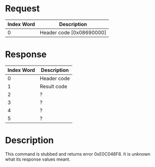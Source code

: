 # Request

| Index Word | Description                |
|------------|----------------------------|
| 0          | Header code \[0x08690000\] |

# Response

| Index Word | Description |
|------------|-------------|
| 0          | Header code |
| 1          | Result code |
| 2          | ?           |
| 3          | ?           |
| 4          | ?           |
| 5          | ?           |

# Description

This command is stubbed and returns error 0xE0C046F8. It is unknown what
its response values meant.